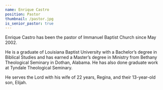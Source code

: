 ```yaml
---
name: Enrique Castro
position: Pastor
thumbnail: /pastor.jpg
is_senior_pastor: true
---
```



Enrique Castro has been the pastor of Immanuel Baptist Church since May 2002.

He is a graduate of Louisiana Baptist University with a Bachelor’s degree in Biblical Studies and has earned a Master’s degree in Ministry from Bethany Theological Seminary in Dothan, Alabama. He has also done graduate work at Tyndale Theological Seminary.

He serves the Lord with his wife of 22 years, Regina, and their 13-year-old son, Elijah.